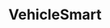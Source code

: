 # VehicleSmart

<!-- This contains the code for Getting images from vehicle smart just by putting your Plate number  -->
